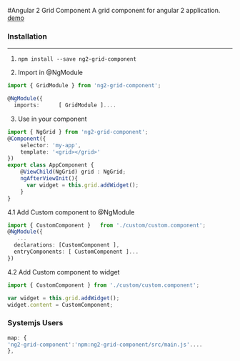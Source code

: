 #Angular 2 Grid Component
A grid component for angular 2 application. [demo](https://lunzhang.github.io/ng2#/grid)

### Installation
----------
1. ```npm install --save ng2-grid-component```

2. Import in @NgModule
```typescript
import { GridModule } from 'ng2-grid-component';

@NgModule({
  imports:      [ GridModule ]....
```

3. Use in your component
```typescript
import { NgGrid } from 'ng2-grid-component';
@Component({
    selector: 'my-app',
    template: '<grid></grid>'
})
export class AppComponent {
    @ViewChild(NgGrid) grid : NgGrid;
    ngAfterViewInit(){
      var widget = this.grid.addWidget();
    }
}
```

4.1 Add Custom component to @NgModule
```typescript
import { CustomComponent }   from './custom/custom.component';
@NgModule({
   ...
  declarations: [CustomComponent ],
  entryComponents: [ CustomComponent ]...
})
```
4.2 Add Custom component to widget
```typescript
import { CustomComponent } from './custom/custom.component';

var widget = this.grid.addWidget();
widget.content = CustomComponent;
```

### Systemjs Users
```typescript
map: {
'ng2-grid-component':'npm:ng2-grid-component/src/main.js'....
},

```

